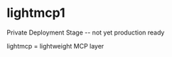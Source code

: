 # lightmcp1

Private Deployment Stage -- not yet production ready 

lightmcp = lightweight MCP layer